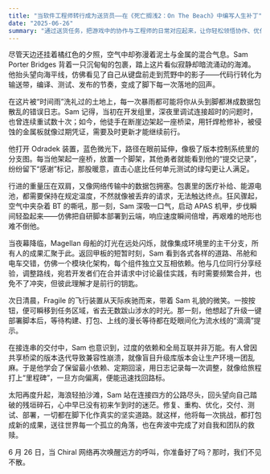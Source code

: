 ```yaml
---
title: "当软件工程师转行成为送货员——在《死亡搁浅2：On The Beach》中编写人生补丁"
date: "2025-06-26"
summary: "通过送货任务，把游戏中的协作与工程师的日常对应起来，让你轻松领悟协作、优化与故障处理的奥秘。"
---
```


尽管天边还挂着橘红色的夕照，空气中却弥漫着泥土与金属的混合气息。Sam Porter Bridges 背着一只沉甸甸的包裹，踏上这片看似寂静却暗流涌动的海滩。他抬头望向海平线，仿佛看见了自己从键盘前走到荒野中的影子——代码行转化为输送带，编译、测试、发布的节奏，变成了脚下每一次落地的回声。

在这片被“时间雨”洗礼过的土地上，每一次暴雨都可能将你从头到脚都淋成数据包散乱的错误日志。Sam 记得，当初在开发组里，深夜里调试连接超时的问题时，也曾连续重试数十次；如今，他徒手在断崖边架起一座桥梁，用钎焊枪修补，被侵蚀的金属板就像过期凭证，需要及时更新才能继续前行。

他打开 Odradek 装置，蓝色微光下，路径在眼前延伸，像极了版本控制系统里的分支图。每当他架起一座桥，放置一个脚架，其他勇者就能看到他的“提交记录”，纷纷留下“感谢”标记，那股暖意，直击心底比任何单元测试的绿勾更让人满足。

行进的重量压在双肩，又像网络传输中的数据包拥塞。包裹里的医疗补给、能源电池，都需要保持在规定温度，不然就像被丢弃的请求，无法触达终点。狂风骤起，空气中夹杂着 BT 的嘶吼，那一刻，Sam 深吸一口气，启动 APAS 机甲，步伐瞬间轻盈起来——仿佛把自研脚本部署到云端，响应速度瞬间倍增，再艰难的地形也难不倒他。

当夜幕降临，Magellan 母船的灯光在远处闪烁，就像集成环境里的主干分支，所有人的成果汇聚于此。返回甲板的短暂时刻，Sam 看到各式各样的道路、吊舱和电车交错，仿佛一个模块化架构，每个组件独立又互相依赖。他与几位同行分享经验，调整路线，宛若开发者们在合并请求中讨论最佳实践，有时需要频繁合并，也免不了冲突，但彼此理解才是前行的钥匙。

次日清晨，Fragile 的飞行装置从天际疾驰而来，带着 Sam 礼貌的微笑。一按按钮，便可瞬移到任务区域，省去无数跋山涉水的时光。那一刻，他想起了升级一键部署脚本后，等待构建、打包、上线的漫长等待都在眨眼间化为流水线的“滴滴”提示。

在接连串的交付中，Sam 也意识到，过度的依赖和全局互联并非万能。有人曾因共享桥梁的版本迭代导致兼容性崩溃，就像盲目升级库版本会让生产环境一团乱麻。于是他学会了保留最小依赖、定期回滚，用日志记录每一次调整，就像给旅程打上“里程碑”，一旦方向偏离，便能迅速找回路标。

太阳再度升起，海浪轻拍沙滩，Sam 站在连接四方的公路尽头，回头望向自己踏破的残垣碎石，心中早已没有初来乍到时的迷茫。修复、重构、优化，交付、测试、部署，一切都在脚下化作真实的坚实道路。就这样，他将每一次挑战，都打包成新的成果，送往世界每一个孤立的角落，也在奔波中完成了对自我和团队的救赎。

6 月 26 日，当 Chiral 网络再次唤醒远方的呼叫，你准备好了吗？那时，我们不见不散。
